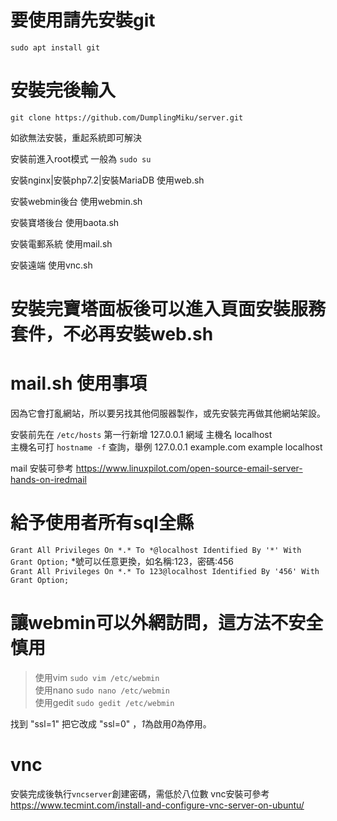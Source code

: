 # 要使用請先安裝git
`sudo apt install git`  

# 安裝完後輸入
`git clone https://github.com/DumplingMiku/server.git`  

如欲無法安裝，重起系統即可解決  

安裝前進入root模式 一般為 `sudo su`
  
安裝nginx|安裝php7.2|安裝MariaDB 使用web.sh  

安裝webmin後台 使用webmin.sh  

安裝寶塔後台 使用baota.sh  

安裝電郵系統 使用mail.sh  

安裝遠端 使用vnc.sh  

# 安裝完寶塔面板後可以進入頁面安裝服務套件，不必再安裝web.sh

# mail.sh 使用事項  
因為它會打亂網站，所以要另找其他伺服器製作，或先安裝完再做其他網站架設。  

安裝前先在 `/etc/hosts` 第一行新增 127.0.0.1   網域 主機名 localhost  
主機名可打 `hostname -f` 查詢，舉例 127.0.0.1    example.com example localhost  

mail 安裝可參考 https://www.linuxpilot.com/open-source-email-server-hands-on-iredmail  

# 給予使用者所有sql全縣  
`Grant All Privileges On *.* To *@localhost Identified By '*' With Grant Option;` 
*號可以任意更換，如名稱:123，密碼:456  
`Grant All Privileges On *.* To 123@localhost Identified By '456' With Grant Option;`  

# 讓webmin可以外網訪問，這方法不安全慎用  
> 使用vim   `sudo vim /etc/webmin`  
> 使用nano  `sudo nano /etc/webmin`  
> 使用gedit `sudo gedit /etc/webmin`  

找到 "ssl=1" 把它改成 "ssl=0" ，*1*為啟用*0*為停用。  

# vnc  
安裝完成後執行`vncserver`創建密碼，需低於八位數
vnc安裝可參考  https://www.tecmint.com/install-and-configure-vnc-server-on-ubuntu/  